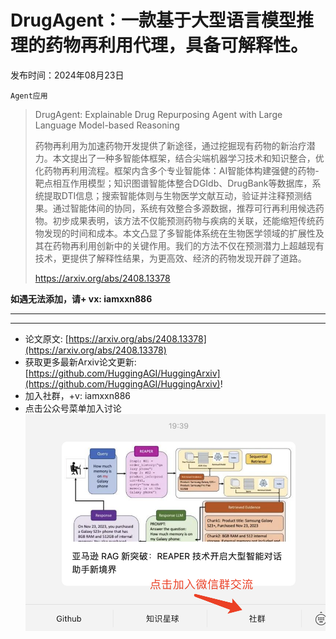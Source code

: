 # DrugAgent：一款基于大型语言模型推理的药物再利用代理，具备可解释性。
发布时间：2024年08月23日

`Agent应用`
> DrugAgent: Explainable Drug Repurposing Agent with Large Language Model-based Reasoning
>
> 药物再利用为加速药物开发提供了新途径，通过挖掘现有药物的新治疗潜力。本文提出了一种多智能体框架，结合尖端机器学习技术和知识整合，优化药物再利用流程。框架内含多个专业智能体：AI智能体构建强健的药物-靶点相互作用模型；知识图谱智能体整合DGIdb、DrugBank等数据库，系统提取DTI信息；搜索智能体则与生物医学文献互动，验证并注释预测结果。通过智能体间的协同，系统有效整合多源数据，推荐可行再利用候选药物。初步成果表明，该方法不仅能预测药物与疾病的关联，还能缩短传统药物发现的时间和成本。本文凸显了多智能体系统在生物医学领域的扩展性及其在药物再利用创新中的关键作用。我们的方法不仅在预测潜力上超越现有技术，更提供了解释性结果，为更高效、经济的药物发现开辟了道路。
>
> https://arxiv.org/abs/2408.13378

**如遇无法添加，请+ vx: iamxxn886**
<hr />


<hr />

- 论文原文: [https://arxiv.org/abs/2408.13378](https://arxiv.org/abs/2408.13378)
- 获取更多最新Arxiv论文更新: [https://github.com/HuggingAGI/HuggingArxiv](https://github.com/HuggingAGI/HuggingArxiv)!
- 加入社群，+v: iamxxn886
- 点击公众号菜单加入讨论
![](https://raw.githubusercontent.com/HuggingAGI/wx_assets/main/2024/07/31/1722434818326-94339e92-22f1-4472-9d27-fed232f70b5d.jpeg)